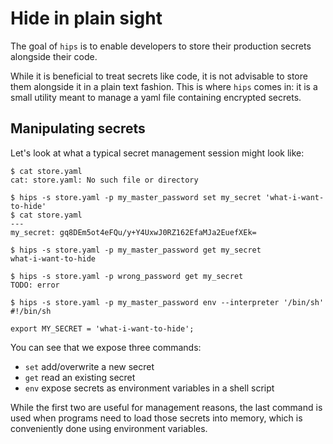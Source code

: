 # **H**ide **i**n **p**lain **s**ight

The goal of `hips` is to enable developers to store their production secrets
alongside their code.

While it is beneficial to treat secrets like code, it is not advisable to store
them alongside it in a plain text fashion. This is where `hips` comes in: it is
a small utility meant to manage a yaml file containing encrypted secrets.

## Manipulating secrets

Let's look at what a typical secret management session might look like:

```shell
$ cat store.yaml
cat: store.yaml: No such file or directory

$ hips -s store.yaml -p my_master_password set my_secret 'what-i-want-to-hide'
$ cat store.yaml
---
my_secret: gq8DEm5ot4eFQu/y+Y4UxwJ0RZ162EfaMJa2EuefXEk=

$ hips -s store.yaml -p my_master_password get my_secret
what-i-want-to-hide

$ hips -s store.yaml -p wrong_password get my_secret
TODO: error

$ hips -s store.yaml -p my_master_password env --interpreter '/bin/sh'
#!/bin/sh

export MY_SECRET = 'what-i-want-to-hide';
```

You can see that we expose three commands:

 - `set` add/overwrite a new secret
 - `get` read an existing secret
 - `env` expose secrets as environment variables in a shell script

While the first two are useful for management reasons, the last command is used
when programs need to load those secrets into memory, which is conveniently
done using environment variables.
